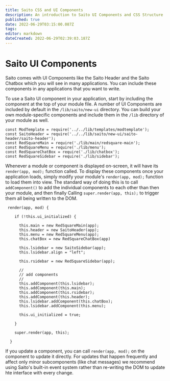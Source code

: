 ```yaml
---
title: Saito CSS and UI Components
description: An introduction to Saito UI Components and CSS Structure
published: true
date: 2022-06-29T03:15:00.087Z
tags: 
editor: markdown
dateCreated: 2022-06-29T02:39:03.187Z
---
```


# Saito UI Components

Saito comes with UI Components like the Saito Header and the Saito Chatbox which you will see in many applications. You can include these components in any applications that you want to write.

To use a Saito UI component in your application, start by including the component at the top of your module file. A number of UI Components are included by default in the ```/lib/saito/new-ui``` directory. You can build your own module-specific components and include them in the ```/lib``` directory of your module as well.

```
const ModTemplate = require('../../lib/templates/modtemplate');
const SaitoHeader = require('../../lib/saito/new-ui/saito-header/saito-header');
const RedSquareMain = require('./lib/main/redsquare-main');
const RedSquareMenu = require('./lib/menu');
const RedSquareChatBox = require('./lib/chatbox');
const RedSquareSidebar = require('./lib/sidebar');
```

Whenever a module or component is displayed on-screen, it will have its ```render(app, mod);``` function called. To display these components once your application loads, simply modify your module's ```render(app, mod);``` function to load them into view. The standard way of doing this is to call ```addComponent()``` to add the individual components to each other than then your module, and then finally Calling ```super.render(app, this);``` to trigger them all being written to the DOM.

```
 render(app, mod) {

    if (!this.ui_initialized) {

      this.main = new RedSquareMain(app);
      this.header = new SaitoHeader(app);
      this.menu = new RedSquareMenu(app);
      this.chatBox = new RedSquareChatBox(app)

      this.lsidebar = new SaitoSidebar(app);
      this.lsidebar.align = "left";

      this.rsidebar = new RedSquareSidebar(app);

      //
      // add components
      //
      this.addComponent(this.lsidebar);
      this.addComponent(this.main);
      this.addComponent(this.rsidebar);
      this.addComponent(this.header);
      this.lsidebar.addComponent(this.chatBox);
      this.lsidebar.addComponent(this.menu);

      this.ui_initialized = true;

    }

    super.render(app, this);

  }
```

If you update a component, you can call ```render(app, mod);``` on the component to update it directly. For updates that happen frequently and affect only minor subcomponents (like chat messages) we recommend using Saito's built-in event system rather than re-writing the DOM to update hte interface with every change.
